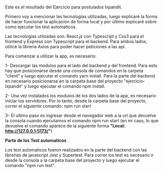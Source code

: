 Este es el resultado del Ejercicio para postulados Ixpandit.

Primero voy a mencionar las tecnologías utilizadas, luego explicaré la forma de hacer funcionar la aplicación de forma local y por último explicaré sobre como ejecutar los test automaticos.

Las tecnologías utilzadas son: React.js con Typescript y Css3 para el frontend y Express con Typescript para el backend. Para ambos lados, utilicé la libreria Axios para poder hacer peticiones a las api.

Para comenzar a utilizar la app, es necesario:

1- Descargar las modulos para el lado del backend y del frontend. Para esto hay que posicionarse desde una consola de comandos en la carpeta "client" y luego ejecutar el comando yarn install. Para la parte del backend en necesario posicionarse en la carpeta base del proyecto "ejercicio-lxpandit" y luego ejecutar el comando npm install.

2- Una vez instalados los modulos de los dos lados de la app, es necesario iniciar los servidores. Por lo tanto, desde la carpeta base del proyecto, correr el siguiente comando: npm run start

3- El ultimo paso es ingresar desde el navegador web a la url que devuelve la consola cuando ejecutamos el comando npm run start (en mi caso, lo que devuelve el comando aparece de la siguiente forma **"Local: http://127.0.0.1:5173/"**)


**Parte de los Test automaticos**

Los test automaticos fueron realizados en la parte del backend con las librerias de javascript Jest y Supertest.
Para correr los test es necesario ir desde la consola a la carpeta base del proyecto y luego ejecutar el comando "npm run test".
